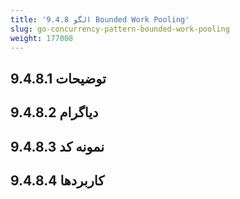 ```yaml
---
title: '9.4.8 الگو Bounded Work Pooling'
slug: go-concurrency-pattern-bounded-work-pooling
weight: 177008
---
```



## 9.4.8.1 توضیحات

## 9.4.8.2 دیاگرام

## 9.4.8.3 نمونه کد

## 9.4.8.4 کاربردها